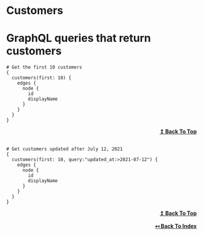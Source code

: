 # Customers

# GraphQL queries that return customers

```
# Get the first 10 customers
{
  customers(first: 10) {
    edges {
      node {
        id
        displayName
      }
    }
  }
}

```
<div align="right">
  <b><a href="#customers">↥ Back To Top</a></b>
</div>
<br>

```
# Get customers updated after July 12, 2021
{
  customers(first: 10, query:"updated_at:>2021-07-12") {
    edges {
      node {
        id
        displayName
      }
    }
  }
}
```

<div align="right">
  <b><a href="#customers">↥ Back To Top</a></b>
</div>
<br>

<div align="right">
  <b><a href="https://github.com/0l1v3r5/shopify-graphql-queries">↤ Back To Index</a></b>
</div>
